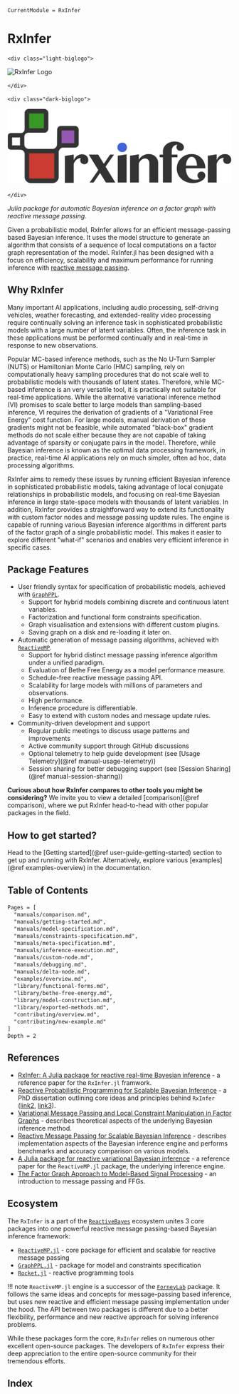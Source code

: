 ```@meta
CurrentModule = RxInfer
```

RxInfer
=======

```@raw html
<div class="light-biglogo">
```
![RxInfer Logo](assets/biglogo.svg)
```@raw html
</div>
```

```@raw html
<div class="dark-biglogo">
```
![RxInfer Logo](assets/biglogo-blacktheme.svg)
```@raw html
</div>
```

*Julia package for automatic Bayesian inference on a factor graph with reactive message passing.*

Given a probabilistic model, RxInfer allows for an efficient message-passing based Bayesian inference. It uses the model structure to generate an algorithm that consists of a sequence of local computations on a factor graph representation of the model. RxInfer.jl has been designed with a focus on efficiency, scalability and maximum performance for running inference with [reactive message passing](https://github.com/ReactiveBayes/ReactiveMP.jl).

## Why RxInfer

Many important AI applications, including audio processing, self-driving vehicles, weather forecasting, and extended-reality video processing require continually solving an inference task in sophisticated probabilistic models with a large number of latent variables. Often, the inference task in these applications must be performed continually and in real-time in response to new observations.

Popular MC-based inference methods, such as the No U-Turn Sampler (NUTS) or Hamiltonian Monte Carlo (HMC) sampling, rely on computationally heavy sampling procedures that do not scale well to probabilistic models with thousands of latent states. Therefore, while MC-based inference is an very versatile tool, it is practically not suitable for real-time applications. While the alternative variational inference method (VI) promises to scale better to large models than sampling-based inference, VI requires the derivation of gradients of a "Variational Free Energy" cost function. For large models, manual derivation of these gradients might not be feasible, while automated "black-box" gradient methods do not scale either because they are not capable of taking advantage of sparsity or conjugate pairs in the model. Therefore, while Bayesian inference is known as the optimal data processing framework, in practice, real-time AI applications rely on much simpler, often ad hoc, data processing algorithms.

RxInfer aims to remedy these issues by running efficient Bayesian inference in sophisticated probabilistic models, taking advantage of local conjugate relationships in probabilistic models, and focusing on real-time Bayesian inference in large state-space models with thousands of latent variables. In addition, RxInfer provides a straightforward way to extend its functionality with custom factor nodes and message passing update rules. The engine is capable of running various Bayesian inference algorithms in different parts of the factor graph of a single probabilistic model. This makes it easier to explore different "what-if" scenarios and enables very efficient inference in specific cases.

## Package Features

- User friendly syntax for specification of probabilistic models, achieved with [`GraphPPL`](https://github.com/ReactiveBayes/GraphPPL.jl).
  - Support for hybrid models combining discrete and continuous latent variables.
  - Factorization and functional form constraints specification.
  - Graph visualisation and extensions with different custom plugins.
  - Saving graph on a disk and re-loading it later on.
- Automatic generation of message passing algorithms, achieved with [`ReactiveMP`](https://github.com/ReactiveBayes/ReactiveMP.jl).
  - Support for hybrid distinct message passing inference algorithm under a unified paradigm.
  - Evaluation of Bethe Free Energy as a model performance measure.
  - Schedule-free reactive message passing API.
  - Scalability for large models with millions of parameters and observations.
  - High performance.
  - Inference procedure is differentiable.
  - Easy to extend with custom nodes and message update rules.
- Community-driven development and support
  - Regular public meetings to discuss usage patterns and improvements
  - Active community support through GitHub discussions
  - Optional telemetry to help guide development (see [Usage Telemetry](@ref manual-usage-telemetry))
  - Session sharing for better debugging support (see [Session Sharing](@ref manual-session-sharing))

**Curious about how RxInfer compares to other tools you might be considering?** We invite you to view a detailed [comparison](@ref comparison), where we put RxInfer head-to-head with other popular packages in the field.

## How to get started?

Head to the [Getting started](@ref user-guide-getting-started) section to get up and running with RxInfer. Alternatively, explore various [examples](@ref examples-overview) in the documentation.

## Table of Contents

```@contents
Pages = [
  "manuals/comparison.md",
  "manuals/getting-started.md",
  "manuals/model-specification.md",
  "manuals/constraints-specification.md",
  "manuals/meta-specification.md",
  "manuals/inference-execution.md",
  "manuals/custom-node.md",
  "manuals/debugging.md",
  "manuals/delta-node.md",
  "examples/overview.md",
  "library/functional-forms.md",
  "library/bethe-free-energy.md",
  "library/model-construction.md",
  "library/exported-methods.md",
  "contributing/overview.md",
  "contributing/new-example.md"
]
Depth = 2
```

## References

- [RxInfer: A Julia package for reactive real-time Bayesian inference](https://doi.org/10.21105/joss.05161) - a reference paper for the `RxInfer.jl` framwork.
- [Reactive Probabilistic Programming for Scalable Bayesian Inference](https://pure.tue.nl/ws/portalfiles/portal/313860204/20231219_Bagaev_hf.pdf) - a PhD dissertation outlining core ideas and principles behind `RxInfer` ([link2](https://research.tue.nl/nl/publications/reactive-probabilistic-programming-for-scalable-bayesian-inferenc), [link3](https://github.com/bvdmitri/phdthesis)).
- [Variational Message Passing and Local Constraint Manipulation in Factor Graphs](https://doi.org/10.3390/e23070807) - describes theoretical aspects of the underlying Bayesian inference method.
- [Reactive Message Passing for Scalable Bayesian Inference](https://doi.org/10.48550/arXiv.2112.13251) - describes implementation aspects of the Bayesian inference engine and performs benchmarks and accuracy comparison on various models.
- [A Julia package for reactive variational Bayesian inference](https://doi.org/10.1016/j.simpa.2022.100299) - a reference paper for the `ReactiveMP.jl` package, the underlying inference engine.
- [The Factor Graph Approach to Model-Based Signal Processing](https://ieeexplore.ieee.org/document/4282128/) - an introduction to message passing and FFGs.

## Ecosystem

The `RxInfer` is a part of the [`ReactiveBayes`](https://github.com/ReactiveBayes) ecosystem unites 3 core packages into one powerful reactive message passing-based Bayesian inference framework:

- [`ReactiveMP.jl`](https://github.com/reactivebayes/ReactiveMP.jl) - core package for efficient and scalable for reactive message passing 
- [`GraphPPL.jl`](https://github.com/reactivebayes/GraphPPL.jl) - package for model and constraints specification
- [`Rocket.jl`](https://github.com/reactivebayes/Rocket.jl) - reactive programming tools

!!! note 
    `ReactiveMP.jl` engine is a successor of the [`ForneyLab`](https://github.com/biaslab/ForneyLab.jl) package. It follows the same ideas and concepts for message-passing based inference, but uses new reactive and efficient message passing implementation under the hood. The API between two packages is different due to a better flexibility, performance and new reactive approach for solving inference problems.

While these packages form the core, `RxInfer` relies on numerous other excellent open-source packages. 
The developers of `RxInfer` express their deep appreciation to the entire open-source community for their tremendous efforts.

## Index

```@index
```

